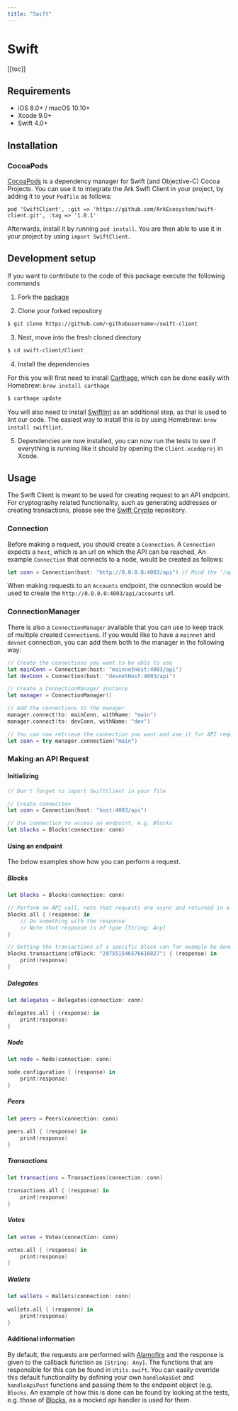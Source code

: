 ```yaml
---
title: "Swift"
---
```


# Swift

[[toc]]

## Requirements

* iOS 8.0+ / macOS 10.10+
* Xcode 9.0+
* Swift 4.0+

## Installation

### CocoaPods

[CocoaPods](https://cocoapods.org) is a dependency manager for Swift (and Objective-C) Cocoa Projects.
You can use it to integrate the Ark Swift Client in your project, by adding it to your `Podfile` as follows:

```
pod 'SwiftClient', :git => 'https://github.com/ArkEcosystem/swift-client.git', :tag => '1.0.1'
```

Afterwards, install it by running `pod install`.
You are then able to use it in your project by using `import SwiftClient`.

## Development setup

If you want to contribute to the code of this package execute the following commands

1) Fork the [package](https://github.com/ArkEcosystem/swift-client)

2) Clone your forked repository

```bash
$ git clone https://github.com/<githubusername>/swift-client
```

3) Next, move into the fresh cloned directory

```bash
$ cd swift-client/Client
```

4) Install the dependencies

For this you will first need to install [Carthage](https://github.com/Carthage/Carthage), which can be done easily with Homebrew: `brew install carthage`

```bash
$ carthage update
```

You will also need to install [Swiftlint](https://github.com/realm/SwiftLint) as an additional step, as that is used to lint our code.
The easiest way to install this is by using Homebrew: `brew install swiftlint`.

5) Dependencies are now installed, you can now run the tests to see if everything is running like it should by opening the `Client.xcodeproj` in Xcode.

## Usage

The Swift Client is meant to be used for creating request to an API endpoint.
For cryptography related functionality, such as generating addresses or creating transactions, please see the [Swift Crypto](https://github.com/ArkEcosystem/swift-crypto) repository.

### Connection

Before making a request, you should create a `Connection`.
A `Connection` expects a `host`, which is an url on which the API can be reached,
An example `Connection` that connects to a node, would be created as follows:

```swift
let conn = Connection(host: "http://0.0.0.0:4003/api") // Mind the '/api' after the url, no trailing '/'!
```

When making requests to an `Accounts` endpoint, the connection would be used to create the `http://0.0.0.0:4003/api/accounts` url.

### ConnectionManager

There is also a `ConnectionManager` available that you can use to keep track of multiple created `Connection`s.
If you would like to have a `mainnet` and `devnet` connection, you can add them both to the manager in the following way:

```swift
// Create the connections you want to be able to use
let mainConn = Connection(host: "mainnetHost:4003/api")
let devConn = Connection(host: "devnetHost:4003/api")

// Create a ConnectionManager instance
let manager = ConnectionManager()

// Add the connections to the manager
manager.connect(to: mainConn, withName: "main")
manager.connect(to: devConn, withName: "dev")

// You can now retrieve the connection you want and use it for API requests
let conn = try manager.connection("main")
```

### Making an API Request

#### Initializing

```swift
// Don't forget to import SwiftClient in your file

// Create connection
let conn = Connection(host: "host:4003/api")

// Use connection to access an endpoint, e.g. Blocks
let blocks = Blocks(connection: conn)
```

#### Using an endpoint

The below examples show how you can perform a request.

##### Blocks

```swift
let blocks = Blocks(connection: conn)

// Perform an API call, note that requests are async and returned in a closure
blocks.all { (response) in
    // Do something with the response
    // Note that response is of type [String: Any]
}

// Getting the transactions of a specific block can for example be done as follows:
blocks.transactions(ofBlock: "297551546576616827") { (response) in
    print(response)
}
```

##### Delegates

```swift
let delegates = Delegates(connection: conn)

delegates.all { (response) in
    print(response)
}
```

##### Node

```swift
let node = Node(connection: conn)

node.configuration { (response) in
    print(response)
}
```

##### Peers

```swift
let peers = Peers(connection: conn)

peers.all { (response) in
    print(response)
}
```

##### Transactions

```swift
let transactions = Transactions(connection: conn)

transactions.all { (response) in
    print(response)
}
```

##### Votes

```swift
let votes = Votes(connection: conn)

votes.all { (response) in
    print(response)
}
```

##### Wallets

```swift
let wallets = Wallets(connection: conn)
        
wallets.all { (response) in
    print(response)
}
```

#### Additional information

By default, the requests are performed with [Alamofire](https://github.com/Alamofire/Alamofire) and the response is given to the callback function as `[String: Any]`.
The functions that are responsible for this can be found in `Utils.swift`.
You can easily override this default functionality by defining your own `handleApiGet` and `handleApiPost` functions and passing them to the endpoint object (e.g. `Blocks`.
An example of how this is done can be found by looking at the tests, e.g. those of [Blocks](https://github.com/ArkEcosystem/swift-client/blob/master/Client/ClientTests/Api/Endpoints/BlocksTest.swift), as a mocked api handler is used for them.
